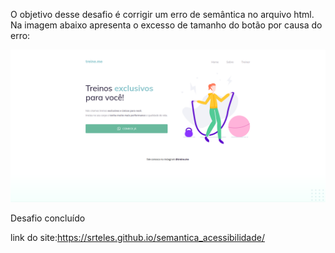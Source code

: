 O objetivo desse desafio é corrigir um erro de 
semântica no arquivo html. Na imagem abaixo apresenta 
o excesso de tamanho do botão por causa do erro:

<img src="images/semantica.png" alt="imagem do desafio">


Desafio concluído

link do site:https://srteles.github.io/semantica_acessibilidade/
